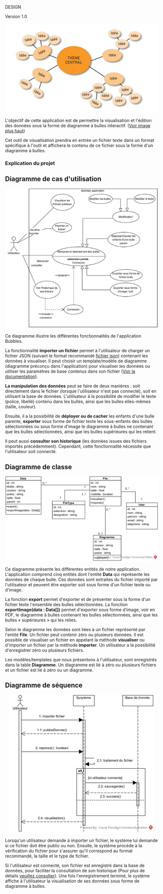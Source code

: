 DESIGN 

Version 1.0

<p id="image" align="center">
  <img src="../projet_pdl.png" alt="Présentation du projet">
</p>

 L'objectif de cette application est de permettre la visualisation et l'édition des données sous la forme de diagramme à bulles interactif. (<a href="#image">Voir image plus haut</a>) 

 Cet outil de visualisation prendra en entrée un fichier texte dans un format spécifique à l'outil et affichera le contenu de ce fichier sous la forme d'un diagramme à bulles.

### Explication du projet

## Diagramme de cas d'utilisation
<p id="usecase">
<p id="image" align="center">
  <img src="../Use_Case_Diagram1.jpg" alt="Diagramme de cas d'utilisation">
</p>

  Ce diagramme illustre les différentes fonctionnalités de l'application Bubbles. 

  La fonctionnalité <strong>importer un fichier</strong> permet à l'utilisateur de charger un fichier JSON (suivant le format recommandé [fichier json](../test_simple.json)) contenant les données à visualiser. Il peut choisir un template/modèle de diagramme (diagramme préconçu dans l'application) pour visualiser les données ou utiliser les paramètres de base contenus dans son fichier (<a href="#param">Voir la documentation</a>).

  <strong>La manipulation des données</strong> peut se faire de deux manières : soit directement dans le fichier (lorsque l'utilisateur n'est pas connecté), soit en utilisant la base de données. L'utilisateur à la possibilité de  modifier le texte (police, libellé) contenu dans les bulles, ainsi que les bulles elles-mêmes (taille, couleur). 

  Ensuite, il a la possibilité de <strong>déployer ou de cacher</strong> les enfants d'une bulle parente, <strong>exporter</strong> sous forme de fichier texte les sous-enfants des bulles sélectionnées ou sous forme d'image le diagramme à bulles ne contenant que les bulles sélectionnées, ainsi que les bulles supérieures qui les relient. 

  Il peut aussi <strong>consulter son historique</strong> (les données issues des fichiers importés précédemment). Cependant, cette fonctionnalité nécessite que l'utilisateur soit connecté. </p>

## Diagramme de classe
<p id="image" align="center">
  <img src="../Class_Diagram.jpg" alt="Diagramme de classe">
</p>

  Ce diagramme présente les différentes entités de notre application. 
  L'application comprend cinq entités dont l'entité  <strong>Data</strong> qui représente les données de chaque bulle. Ces données sont extraites du fichier importé par l'utilisateur et peuvent être exporter soit sous forme d'un fichier texte ou d'image. 

  La fonction <strong>export</strong> permet d'exporter et de présenter sous la forme d'un fichier texte l'ensemble des bulles sélectionnées. La fonction <strong>exportImage(data : Data[])</strong> permet d'exporter sous forme d’image, voir en PDF, le diagramme à bulles contenant les bulles sélectionnées, ainsi que les bulles « supérieures » qui les relies.

  Selon le diagramme les données sont liées à un fichier représenté par l'entité <strong>File</strong>. Un fichier peut contenir zéro ou plusieurs données. Il est possible de visualiser un fichier en appelant la méthode <strong>visualiser</strong> ou d'importer un fichier par la méthode <strong>importer</strong>. Un utilisateur a la possibilité d'enregistrer zéro ou plusieurs fichiers. 

  Les modèles/templates que nous présentons à l'utilisateur, sont enregistrés dans la table <strong>Diagramme</strong>. Un diagramme est lié à zéro ou plusieurs fichiers et un fichier est lié à zéro ou un diagramme.

## Diagramme de séquence
<p id="image" align="center">
  <img src="../Sequence_Diagram.jpg" alt="Diagramme de séquence">
</p>

  Lorsqu'un utilisateur demande à importer un fichier, le système lui demande si ce fichier doit être public ou non. Ensuite, le système procède à la vérification du fichier pour s'assurer qu'il correspond au format recommandé, la taille et le type de fichier. 

  Si l'utilisateur est connecté, son fichier est enregistré dans la base de données, pour faciliter la consultation de son historique (Pour plus de détails <a href="#usecase">veuillez consulter</a>). Une fois l'enregistrement terminé, le système affiche à l'utilisateur la visualisation de ses données sous forme de diagramme à bulles.